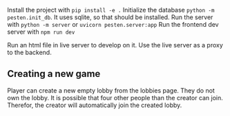 Install the project with `pip install -e .`
Initialize the database `python -m pesten.init_db`. It uses sqlite, so that should be installed.
Run the server with `python -m server` or `uvicorn pesten.server:app`
Run the frontend dev server with `npm run dev`

Run an html file in live server to develop on it. Use the live server as a proxy to the backend.


## Creating a new game
Player can create a new empty lobby from the lobbies page. They do not own the lobby. It is possible that four other people than the creator can join.
Therefor, the creator will automatically join the created lobby.